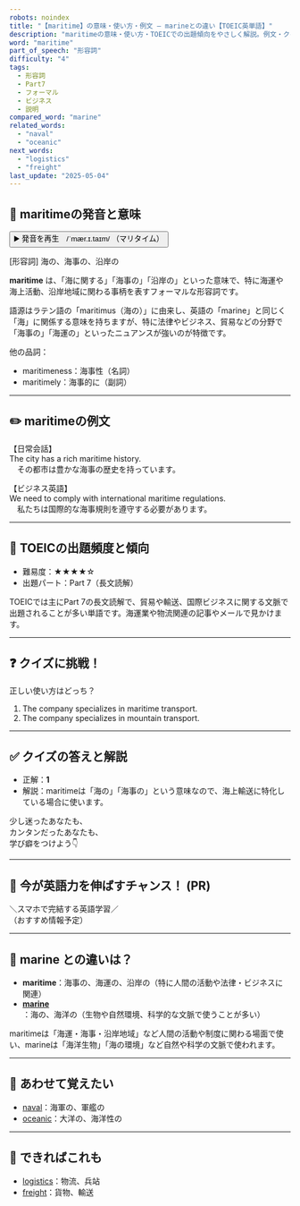 ```yaml
---
robots: noindex
title: "【maritime】の意味・使い方・例文 ― marineとの違い【TOEIC英単語】"
description: "maritimeの意味・使い方・TOEICでの出題傾向をやさしく解説。例文・クイズ付きでmarineとの違いもわかりやすく学べます。"
word: "maritime"
part_of_speech: "形容詞"
difficulty: "4"
tags:
  - 形容詞
  - Part7
  - フォーマル
  - ビジネス
  - 説明
compared_word: "marine"
related_words:
  - "naval"
  - "oceanic"
next_words:
  - "logistics"
  - "freight"
last_update: "2025-05-04"
---
```


## 🔰 maritimeの発音と意味

<button class="play-audio" onclick="playTTS('maritime')">
  <span class="play-audio-main">
    ▶️ 発音を再生　/ˈmær.ɪ.taɪm/
  </span>
  <span class="play-audio-sub">
    （マリタイム）
  </span>
</button>

[形容詞] 海の、海事の、沿岸の

**maritime** は、「海に関する」「海事の」「沿岸の」といった意味で、特に海運や海上活動、沿岸地域に関わる事柄を表すフォーマルな形容詞です。

語源はラテン語の「maritimus（海の）」に由来し、英語の「marine」と同じく「海」に関係する意味を持ちますが、特に法律やビジネス、貿易などの分野で「海事の」「海運の」といったニュアンスが強いのが特徴です。

他の品詞：  
- maritimeness：海事性（名詞）
- maritimely：海事的に（副詞）

---

## ✏️ maritimeの例文

【日常会話】  
The city has a rich maritime history.  
　その都市は豊かな海事の歴史を持っています。

【ビジネス英語】  
We need to comply with international maritime regulations.  
　私たちは国際的な海事規則を遵守する必要があります。

---

## 🎯 TOEICの出題頻度と傾向

- 難易度：★★★★☆
- 出題パート：Part 7（長文読解）

TOEICでは主にPart 7の長文読解で、貿易や輸送、国際ビジネスに関する文脈で出題されることが多い単語です。海運業や物流関連の記事やメールで見かけます。

---

## ❓ クイズに挑戦！

正しい使い方はどっち？

1. The company specializes in maritime transport.  
2. The company specializes in mountain transport.

---

## ✅ クイズの答えと解説

- 正解：**1**
- 解説：maritimeは「海の」「海事の」という意味なので、海上輸送に特化している場合に使います。

少し迷ったあなたも、  
カンタンだったあなたも、  
学び癖をつけよう👇️

---

## 🚀 今が英語力を伸ばすチャンス！ (PR)

<div class="info-center">
＼スマホで完結する英語学習／<br>  
（おすすめ情報予定）
</div>

---

## 🤔  marine との違いは？

- **maritime**：海事の、海運の、沿岸の（特に人間の活動や法律・ビジネスに関連）
- **[marine](/word/marine/)**：海の、海洋の（生物や自然環境、科学的な文脈で使うことが多い）

maritimeは「海運・海事・沿岸地域」など人間の活動や制度に関わる場面で使い、marineは「海洋生物」「海の環境」など自然や科学の文脈で使われます。

---

## 🧩 あわせて覚えたい

- [naval](/word/naval/)：海軍の、軍艦の
- [oceanic](/word/oceanic/)：大洋の、海洋性の

---

## 📖 できればこれも

- [logistics](/word/logistics/)：物流、兵站
- [freight](/word/freight/)：貨物、輸送

<!-- cvid: aid28_bid47 -->

